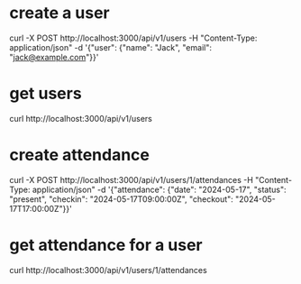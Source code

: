 # create a user 
curl -X POST http://localhost:3000/api/v1/users -H "Content-Type: application/json" -d '{"user": {"name": "Jack", "email": "jack@example.com"}}'

# get users
curl http://localhost:3000/api/v1/users

# create attendance
curl -X POST http://localhost:3000/api/v1/users/1/attendances -H "Content-Type: application/json" -d '{"attendance": {"date": "2024-05-17", "status": "present", "checkin": "2024-05-17T09:00:00Z", "checkout": "2024-05-17T17:00:00Z"}}'

# get attendance for a user 
curl http://localhost:3000/api/v1/users/1/attendances

